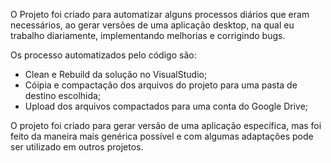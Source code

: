 O Projeto foi criado para automatizar alguns processos diários que eram necessários, ao gerar versões de uma aplicação desktop, na qual eu trabalho diariamente, implementando melhorias e corrigindo bugs.

Os processo automatizados pelo código são:
- Clean e Rebuild da solução no VisualStudio;
- Cóipia e compactação dos arquivos do projeto para uma pasta de destino escolhida;
- Upload dos arquivos compactados para uma conta do Google Drive;

O projeto foi criado para gerar versão de uma aplicação específica, mas foi feito da maneira mais genérica possível e com algumas adaptações pode ser utilizado em outros projetos.
